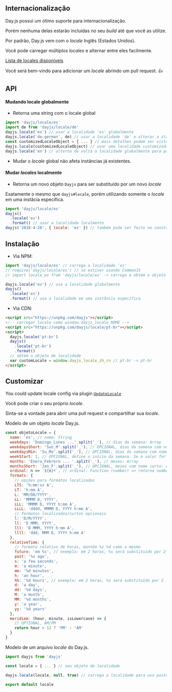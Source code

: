 ## Internacionalização

Day.js possui um ótimo suporte para internacionalização.

Porém nenhuma delas estarão incluídas no seu _build_ até que você as utilize.

Por padrão, Day.js vem com o _locale_ Inglês (Estados Unidos).

Você pode carregar múltiplos _locales_ e alternar entre eles facilmente.

[Lista de locales disponíveis](../../src/locale)

Você será bem-vindo para adicionar um _locale_ abrindo um pull request. :+1:

## API

#### Mudando locale globalmente

- Retorna uma string com o locale global

```js
import 'dayjs/locale/es'
import de from 'dayjs/locale/de'
dayjs.locale('es') // usar a localidade 'es' globalmente
dayjs.locale('de-german', de) // usar a localidade 'de' e alterar a string padrão
const customizedLocaleObject = { ... } // mais detalhes podem ser vistos na sessão de customização abaixo
dayjs.locale(customizedLocaleObject) // usar uma localidade customizada
dayjs.locale('en') // alterna de volta a localidade globalmente para padrão em inglês
```

- Mudar o _locale_ global não afeta instâncias já existentes.

#### Mudar _locales_ localmente

- Retorna um novo objeto `Dayjs` para ser substituído por um novo _locale_

Exatamente o mesmo que `dayjs#locale`, porém utilizando somente o _locale_ em uma instâcia específica.

```js
import 'dayjs/locale/es'
dayjs()
  .locale('es')
  .format() // usar a localidade localmente
dayjs('2018-4-28', { locale: 'es' }) // também pode ser feito no construtor
```

## Instalação

- Via NPM:

```javascript
import 'dayjs/locale/es' // carrega a localidade 'es'
// require('dayjs/locale/es') // se estiver usando CommonJS
// import locale_es from 'dayjs/locale/es' -> carrega e obtém o objeto de localidade locale_es

dayjs.locale('es') // usa a localidade globalmente
dayjs()
  .locale('es')
  .format() // usa a localidade em uma instância específica
```

- Via CDN:

```html
<script src="https://unpkg.com/dayjs"></script>
<!-- carregar locale como window.dayjs_locale_NOME -->
<script src="https://unpkg.com/dayjs/locale/pt-br"></script>
<script>
  dayjs.locale('pt-br')
  dayjs()
    .locale('pt-br')
    .format()
  // obtém o objeto de localidade
  var customLocale = window.dayjs_locale_zh_cn // pt-br -> pt-br
</script>
```

## Customizar

You could update locale config via plugin [`UpdateLocale`](./Plugin.md#updateLocale)

Você pode criar o seu próprio _locale_.

Sinta-se a vontade para abrir uma pull request e compartilhar sua _locale_.

Modelo de um objeto _locale_ Day.js.

```javascript
const objetoLocale = {
  name: 'es', // nome: String
  weekdays: 'Domingo_Lunes ...'.split('_'), // dias da semana: Array
  weekdaysShort: 'Sun_M'.split('_'), // OPCIONAL, dias da semana com nome curto: Array, utiliza as três primeiras letras se nenhuma for especificada
  weekdaysMin: 'Su_Mo'.split('_'), // OPCIONAL, dias da semana com nome mínimo: Array, utiliza as duas primeiras letras se nenhuma for especificada
  weekStart: 1, // OPCIONAL, define o início da semana. Se o valor for 1, Segunda-feira será o início da semana ao invés de Domingo。
  months: 'Enero_Febrero ... '.split('_'), // meses: Array
  monthsShort: 'Jan_F'.split('_'), // OPCIONAL, meses com nome curto: Array, utiliza as três primeiras letras se nenhuma for especificada
  ordinal: n => `${n}º`, // ordinal: Function (number) => retorna number + saída
  formats: {
    // opções para formatos localizados
    LTS: 'h:mm:ss A',
    LT: 'h:mm A',
    L: 'MM/DD/YYYY',
    LL: 'MMMM D, YYYY',
    LLL: 'MMMM D, YYYY h:mm A',
    LLLL: 'dddd, MMMM D, YYYY h:mm A',
    // formatos localizados/curtos opcionais
    l: 'D/M/YYYY',
    ll: 'D MMM, YYYY',
    lll: 'D MMM, YYYY h:mm A',
    llll: 'ddd, MMM D, YYYY h:mm A'
  },
  relativeTime: {
    // formato relativo de horas, mantém %s %d como o mesmo
    future: 'em %s', // exemplo: em 2 horas, %s será substituído por 2 horas
    past: '%s ago',
    s: 'a few seconds',
    m: 'a minute',
    mm: '%d minutes',
    h: 'an hour',
    hh: '%d hours', // exemplo: em 2 horas, %s será substituído por 2
    d: 'a day',
    dd: '%d days',
    M: 'a month',
    MM: '%d months',
    y: 'a year',
    yy: '%d years'
  },
  meridiem: (hour, minute, isLowercase) => {
    // OPTIONAL, AM/PM
    return hour > 12 ? 'PM' : 'AM'
  }
}
```

Modelo de um arquivo _locale_ do Day.js.

```javascript
import dayjs from 'dayjs'

const locale = { ... } // seu objeto de localidade

dayjs.locale(locale, null, true) // carrega a localidade para uso posterior

export default locale
```
